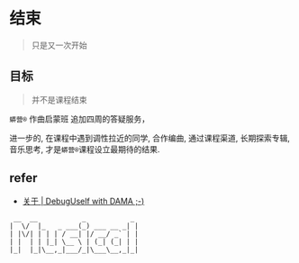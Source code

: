# 结束
> 只是又一次开始

## 目标
> 并不是课程结束

`蟒营®` 作曲启蒙班 追加四周的答疑服务，

进一步的, 在课程中遇到调性拉近的同学,
合作编曲, 
通过课程渠道, 长期探索专辑, 音乐思考,
才是`蟒营®`课程设立最期待的结果.





## refer

- [关于 | DebugUself with DAMA ;-)](https://du.101.camp/about/)




```
 __  __           _           _
|  \/  |_   _ ___(_) ___ __ _| |
| |\/| | | | / __| |/ __/ _` | |
| |  | | |_| \__ \ | (_| (_| | |
|_|  |_|\__,_|___/_|\___\__,_|_|

```


